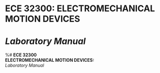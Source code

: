 # **ECE 32300: ELECTROMECHANICAL MOTION DEVICES**
# *Laboratory Manual*
%# **ECE 32300<br> ELECTROMECHANICAL MOTION DEVICES:**<br> *Laboratory Manual*

```{tableofcontents}
```
